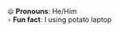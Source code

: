 `😄` **Pronouns**: He/Him  
`⚡` **Fun fact**: I using potato laptop

<!---
CalvinDeVinson/CalvinDeVinson is a ✨ special ✨ repository because its `README.md` (this file) appears on your GitHub profile.
You can click the Preview link to take a look at your changes.
--->
